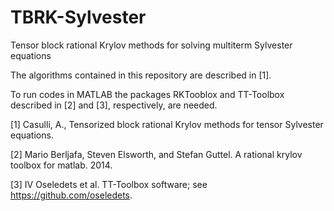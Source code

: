 # TBRK-Sylvester
Tensor block rational Krylov methods for solving multiterm Sylvester equations

The algorithms contained in this repository are described in [1].

To run codes in MATLAB the packages RKTooblox and TT-Toolbox described in [2] and [3], 
respectively, are needed.


[1] Casulli, A., Tensorized block rational Krylov methods for tensor Sylvester equations.

[2] Mario Berljafa, Steven Elsworth, and Stefan Guttel. A rational krylov toolbox for 
    matlab. 2014.
    
[3] IV Oseledets et al. TT-Toolbox software; see https://github.com/oseledets.



